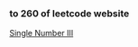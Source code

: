 ### to 260 of leetcode website

[Single Number III](https://leetcode-cn.com/problems/single-number-iii/)